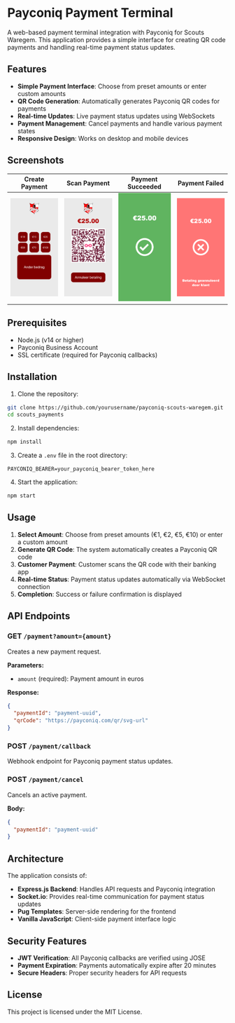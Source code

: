 # Payconiq Payment Terminal

A web-based payment terminal integration with Payconiq for Scouts Waregem. This application provides a simple interface for creating QR code payments and handling real-time payment status updates.

## Features

- **Simple Payment Interface**: Choose from preset amounts or enter custom amounts
- **QR Code Generation**: Automatically generates Payconiq QR codes for payments
- **Real-time Updates**: Live payment status updates using WebSockets
- **Payment Management**: Cancel payments and handle various payment states
- **Responsive Design**: Works on desktop and mobile devices

## Screenshots

| Create Payment | Scan Payment | Payment Succeeded | Payment Failed |
|----------------|--------------|-------------------|----------------|
| <img src=".github/images/create-payment.png" width="200" alt="Create Payment"> | <img src=".github/images/scan-payment.png" width="200" alt="Scan Payment"> | <img src=".github/images/payment-succeeded.png" width="200" alt="Payment Succeeded"> | <img src=".github/images/payment-failed.png" width="200" alt="Payment Failed"> |

## Prerequisites

- Node.js (v14 or higher)
- Payconiq Business Account
- SSL certificate (required for Payconiq callbacks)

## Installation

1. Clone the repository:
```bash
git clone https://github.com/yourusername/payconiq-scouts-waregem.git
cd scouts_payments
```

2. Install dependencies:
```bash
npm install
```

3. Create a `.env` file in the root directory:
```env
PAYCONIQ_BEARER=your_payconiq_bearer_token_here
```

4. Start the application:
```bash
npm start
```

## Usage

1. **Select Amount**: Choose from preset amounts (€1, €2, €5, €10) or enter a custom amount
2. **Generate QR Code**: The system automatically creates a Payconiq QR code
3. **Customer Payment**: Customer scans the QR code with their banking app
4. **Real-time Status**: Payment status updates automatically via WebSocket connection
5. **Completion**: Success or failure confirmation is displayed

## API Endpoints

### GET `/payment?amount={amount}`
Creates a new payment request.

**Parameters:**
- `amount` (required): Payment amount in euros

**Response:**
```json
{
  "paymentId": "payment-uuid",
  "qrCode": "https://payconiq.com/qr/svg-url"
}
```

### POST `/payment/callback`
Webhook endpoint for Payconiq payment status updates.

### POST `/payment/cancel`
Cancels an active payment.

**Body:**
```json
{
  "paymentId": "payment-uuid"
}
```

## Architecture

The application consists of:

- **Express.js Backend**: Handles API requests and Payconiq integration
- **Socket.io**: Provides real-time communication for payment status updates
- **Pug Templates**: Server-side rendering for the frontend
- **Vanilla JavaScript**: Client-side payment interface logic

## Security Features

- **JWT Verification**: All Payconiq callbacks are verified using JOSE
- **Payment Expiration**: Payments automatically expire after 20 minutes
- **Secure Headers**: Proper security headers for API requests



## License

This project is licensed under the MIT License.

